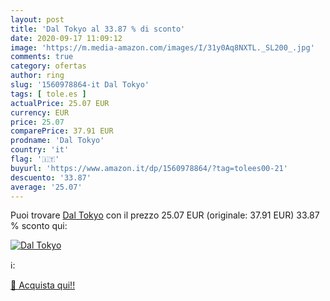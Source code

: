 ```yaml
---
layout: post
title: 'Dal Tokyo al 33.87 % di sconto'
date: 2020-09-17 11:09:12
image: 'https://m.media-amazon.com/images/I/31y0Aq8NXTL._SL200_.jpg'
comments: true
category: ofertas
author: ring
slug: '1560978864-it Dal Tokyo'
tags: [ tole.es ]
actualPrice: 25.07 EUR
currency: EUR
price: 25.07
comparePrice: 37.91 EUR
prodname: 'Dal Tokyo'
country: 'it'
flag: '🇮🇹'
buyurl: 'https://www.amazon.it/dp/1560978864/?tag=tolees00-21'
descuento: '33.87'
average: '25.07'
---
```


Puoi trovare [Dal Tokyo](https://www.amazon.it/dp/1560978864/?tag=tolees00-21) con il prezzo 25.07 EUR (originale: 37.91 EUR) 33.87 % sconto qui:

[![Dal Tokyo](https://m.media-amazon.com/images/I/31y0Aq8NXTL._SL200_.jpg)](https://www.amazon.it/dp/1560978864/?tag=tolees00-21)

ℹ️:


[🛒 Acquista qui!!](https://www.amazon.it/dp/1560978864/?tag=tolees00-21)

